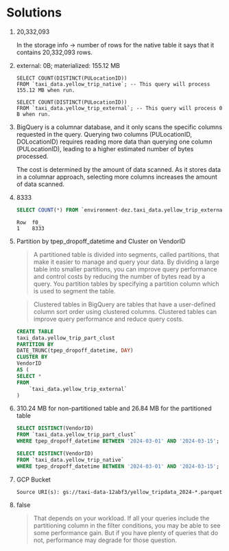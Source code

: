# Solutions

1. 20,332,093

   In the storage info -> number of rows for the native table it says that it contains 20,332,093 rows.

2. external: 0B; materialized: 155.12 MB

   ```
   SELECT COUNT(DISTINCT(PULocationID))
   FROM `taxi_data.yellow_trip_native`; -- This query will process 155.12 MB when run.

   SELECT COUNT(DISTINCT(PULocationID))
   FROM `taxi_data.yellow_trip_external`; -- This query will process 0 B when run.
   ```

3. BigQuery is a columnar database, and it only scans the specific columns requested in the query. Querying two columns (PULocationID, DOLocationID) requires reading more data than querying one column (PULocationID), leading to a higher estimated number of bytes processed.

   The cost is determined by the amount of data scanned.
   As it stores data in a columnar approach, selecting more columns increases the amount of data scanned.

4. 8333

   ```sql
   SELECT COUNT(*) FROM `environment-dez.taxi_data.yellow_trip_external` WHERE fare_amount = 0;
   ```

   ```
   Row 	f0_
   1 	8333
   ```

5. Partition by tpep_dropoff_datetime and Cluster on VendorID

   > A partitioned table is divided into segments, called partitions, that make it easier to manage and query your data. By dividing a large table into smaller partitions, you can improve query performance and control costs by reducing the number of bytes read by a query. You partition tables by specifying a partition column which is used to segment the table.

   > Clustered tables in BigQuery are tables that have a user-defined column sort order using clustered columns. Clustered tables can improve query performance and reduce query costs.

   ```sql
   CREATE TABLE
   taxi_data.yellow_trip_part_clust
   PARTITION BY
   DATE_TRUNC(tpep_dropoff_datetime, DAY)
   CLUSTER BY
   VendorID
   AS (
   SELECT *
   FROM
       `taxi_data.yellow_trip_external`
   )
   ```

6. 310.24 MB for non-partitioned table and 26.84 MB for the partitioned table

   ```sql
   SELECT DISTINCT(VendorID)
   FROM `taxi_data.yellow_trip_part_clust`
   WHERE tpep_dropoff_datetime BETWEEN '2024-03-01' AND '2024-03-15'; -- This query will process 26.84 MB when run.

   SELECT DISTINCT(VendorID)
   FROM `taxi_data.yellow_trip_native`
   WHERE tpep_dropoff_datetime BETWEEN '2024-03-01' AND '2024-03-15'; -- This query will process 310.24 MB when run.
   ```

7. GCP Bucket

   ```
   Source URI(s): gs://taxi-data-12abf3/yellow_tripdata_2024-*.parquet
   ```

8. false

   > That depends on your workload. If all your queries include the partitioning column in the filter conditions, you may be able to see some performance gain. But if you have plenty of queries that do not, performance may degrade for those question.
